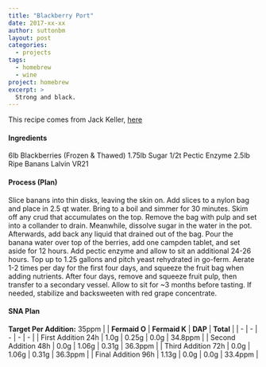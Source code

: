 ```yaml
---
title: "Blackberry Port"
date: 2017-xx-xx
author: suttonbm
layout: post
categories:
  - projects
tags:
  - homebrew
  - wine
project: homebrew
excerpt: >
  Strong and black.
---
```


This recipe comes from Jack Keller, [here](http://winemaking.jackkeller.net/blackbr2.asp)

#### Ingredients
6lb Blackberries (Frozen & Thawed)
1.75lb Sugar
1/2t Pectic Enzyme
2.5lb Ripe Banans
Lalvin VR21

#### Process (Plan)
Slice banans into thin disks, leaving the skin on.  Add slices to a nylon bag and place in 2.5 qt water.  Bring to a boil and simmer for 30 minutes.  Skim off any crud that accumulates on the top.  Remove the bag with pulp and set into a collander to drain.  Meanwhile, dissolve sugar in the water in the pot.  Afterwards, add back any liquid that drained out of the bag.  Pour the banana water over top of the berries, add one campden tablet, and set aside for 12 hours.  Add pectic enzyme and allow to sit an additional 24-26 hours. Top up to 1.25 gallons and pitch yeast rehydrated in go-ferm.  Aerate 1-2 times per day for the first four days, and squeeze the fruit bag when adding nutrients.  After four days, remove and squeeze fruit pulp, then transfer to a secondary vessel.  Allow to sit for ~3 months before tasting.  If needed, stabilize and backsweeten with red grape concentrate.

#### SNA Plan
**Target Per Addition:** 35ppm
| | **Fermaid O** | **Fermaid K** | **DAP** | **Total** |
| - | - | - | - | - |
| First Addition 24h | 1.0g | 0.25g | 0.0g | 34.8ppm |
| Second Addition 48h | 0.0g | 1.06g | 0.31g | 36.3ppm |
| Third Addition 72h | 0.0g | 1.06g | 0.31g | 36.3ppm |
| Final Addition 96h | 1.13g | 0.0g | 0.0g | 33.4ppm |

